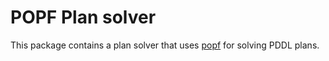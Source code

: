 # POPF Plan solver

This package contains a plan solver that uses [popf](https://github.com/fmrico/popf) for solving PDDL plans.
